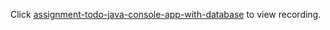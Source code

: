 Click [assignment-todo-java-console-app-with-database](https://drive.google.com/file/d/149z3_q7v1FaiSiNaSAyfIkGPrCrosQ2g/view?usp=sharing) to view recording.
